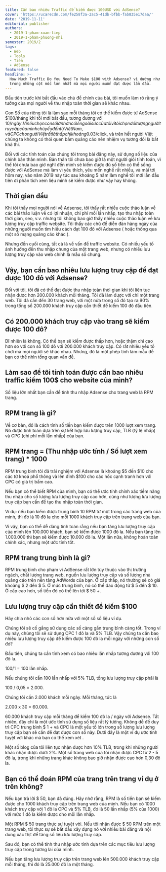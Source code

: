 ```yaml
---
title: Cần bao nhiêu Traffic để kiếm được 100USD với AdSense?
cover: 'https://ucarecdn.com/fe258f3a-2ac5-41db-bfbb-fab835e17daa/'
date: '2019-11-11'
editorial: publisher
authors:
  - 2019-1-pham-xuan-tiep
  - 2019-1-pham-phuong-nhi
semester: 2019/2
tags:
  - Web
  - Tools
  - Tiền
  - AdSense
featured: false
headline: >-
  How Much Traffic Do You Need To Make $100 with Adsense? vì dường như là một
  trong những cột mốc lớn nhất mà mọi người muốn đạt được lần đầu.
---
```

Đầu tiên trước khi bắt đầu vào chủ đề chính của bài, tôi muốn làm rõ rằng ý tưởng của mọi người về thu nhập toàn thời gian sẽ khác nhau.

Con Số của riêng tôi là làm sao mỗi tháng tôi có thể kiếm được từ AdSense $100/tháng khi tôi mới bắt đầu, tương đương với $10/ngày. Vì nếu chọn con số lớn hơn có lẽ ngoài sức của tôi vì tôi chọn đối tượng người truy cập của mình chủ yếu đến từ Việt Nam, và CPC cho người Việt rất là thấp chỉ khoảng 0.03$/click, và trên hết người Việt chúng ta không có thói quen bấm quảng cáo nên nhiệm vụ tương đối là bất khả thi.

Đối với các tính toán của chúng tôi trong bài đăng này, sử dụng số liệu của chính bản thân mình. Bản thân tôi chưa bao giờ là một người giỏi tính toán, vì thế tôi chưa bao giờ nghĩ đến mình sẽ kiếm được đủ số tiền có thể sống được với AdSense mà làm vì yêu thích, yêu mến nghề rất nhiều, và mãi tới hôm nay, vào năm 2019 này tức sau khoảng 5 năm làm nghề tôi mới lần đầu tiên đi phân tích xem liệu mình sẽ kiếm được như vậy hay không.

## Thời gian đầu

Khi tôi thấy mọi người nói về Adsense, tôi thấy rất nhiều cuộc thảo luận về các bài thảo luận về có lợi nhuận, chi phí mỗi lần nhấp, tạo thu nhập toàn thời gian, seo, v.v. nhưng tôi không bao giờ thấy nhiều cuộc thảo luận về lưu lượng truy cập traffic website. Tôi thấy các chủ đề diễn đàn hàng ngày của những người muốn tìm hiểu cách đạt 100 đô với Adsense ( hoặc thông qua một số mạng quảng cáo khác ).

Nhưng đến cuối cùng, tất cả là về vấn đề traffic website. Có nhiều yếu tố ảnh hưởng đến thu nhập chung của một trang web, nhưng có nhiều lưu lượng truy cập vào web chính là mẫu số chung.

## Vậy, bạn cần bao nhiêu lưu lượng truy cập để đạt được 100 đô với Adsense?

Đối với tôi, tôi đã có thể đạt được thu nhập toàn thời gian khi tôi liên tục nhận được hơn 200.000 khách mỗi tháng. Tôi đã làm được với chỉ một trang web. Tôi đã cần đến 30 trang web, với một nửa trong số đó tạo ra 90% trong tổng số 200.000 khách truy cập cần thiết để kiếm 100 đô đầu tiên.

## Có 200.000 khách truy cập vào trang sẽ kiếm được 100 đô?

Dĩ nhiên là không. Có thể bạn sẽ kiếm được thấp hơn, hoặc thậm chí cao hơn so với con số 100 đô với 200.000 khách truy cập. Có rất nhiều yếu tố chơi mà mọi người sẽ khác nhau. Nhưng, đó là một phép tính làm mẫu để bạn có thể nhìn tổng quan vấn đề.

## Làm sao để tôi tính toán được cần bao nhiêu traffic kiếm 100$ cho website của mình?

Số liệu lớn nhất bạn cần để tính thu nhập Adsense cho trang web là RPM trang.

## RPM trang là gì?

Về cơ bản, đó là cách tính số tiền bạn kiếm được trên 1000 lượt xem trang. Nó được tính toán dựa trên sự kết hợp lưu lượng truy cập, TLB (tỷ lệ nhấp) và CPC (chi phí mỗi lần nhấp) của bạn.

## RPM trang = (Thu nhập ước tính / Số lượt xem trang) * 1000

RPM trung bình tôi đã trải nghiệm với Adsense là khoảng $5 đến $10 cho các từ khoá phổ thông và lên đỉnh $100 cho các hốc cạnh tranh hơn với CPC có giá trị bấm cao.

Nếu bạn có thể biết RPM của mình, bạn có thể ước tính chính xác tiềm năng thu nhập cho số lượng lưu lượng truy cập cao hơn, cũng như lượng lưu lượng truy cập bạn cần để tạo thu nhập toàn thời gian.

Ví dụ: nếu bạn kiếm được trung bình 10 RPM từ một trong các trang web của mình, thì đó là 10 đô la cho mỗi 1000 khách truy cập trên trang web của bạn.

Vì vậy, bạn có thể dễ dàng tính toán rằng nếu bạn tăng lưu lượng truy cập của mình lên 100.000 khách, bạn sẽ kiếm được 1000 đô la. Nếu bạn tăng lên 1.000.000 thì bạn sẽ kiếm được 10.000 đô la. Một lần nữa, không hoàn toàn chính xác, nhưng một ước tính tốt.

## RPM trang trung bình là gì?

RPM trung bình cho phạm vi AdSense rất lớn tùy thuộc vào thị trường ngách, chất lượng trang web, nguồn lưu lượng truy cập và số lượng nhà quảng cáo trên nền tảng AdWords của bạn. Ở cấp thấp, nó thường sẽ có giá khoảng $ 2 đến $ 5. Ở mức trung bình, nó có thể dao động từ $ 5 đến $ 10. Ở cấp cao hơn, số tiền đó có thể lên tới $ 50 +.

## Lưu lượng truy cập cần thiết để kiếm $100

Hãy chia nhỏ các con số hơn nữa với một số số liệu ví dụ.



Chúng tôi sẽ cố gắng sử dụng các số càng gần trung bình càng tốt. Trong ví dụ này, chúng tôi sẽ sử dụng CPC 1 đô la và 5% TLB. Vậy chúng ta cần bao nhiêu lưu lượng truy cập để kiếm được 100 đô la mỗi ngày với những con số đó?



Đầu tiên, chúng ta cần tính xem có bao nhiêu lần nhấp tương đương với 100 đô la.

100/1 = 100 lần nhấp.



Nếu chúng tôi cần 100 lần nhấp với 5% TLB, tổng lưu lượng truy cập phải là

100 / 0,05 = 2.000.



Chúng tôi cần 2.000 khách mỗi ngày. Mỗi tháng, tức là

2.000 x 30 = 60.000.



60.000 khách truy cập mỗi tháng để kiếm 100 đô la / ngày với Adsense. Tất nhiên, đây chỉ là một ước tính sử dụng số liệu rất lý tưởng. Không dễ để duy trì CPC trung bình $ 1 + và CPC là một yếu tố lớn trong số lượng lưu lượng truy cập bạn sẽ cần để đạt được con số này. Dưới đây là một ví dụ ước tính tuyệt vời khác mà bạn có thể xem xét .



Một số blog của tôi liên tục nhận được hơn 10% TLB, trong khi những người khác nhận được dưới 2%. Một số trang web của tôi nhận được CPC từ 2 - 5 đô la, trong khi những trang khác không bao giờ nhận được cao hơn 0,30 đô la.



## Bạn có thể đoán RPM của trang trên trang ví dụ ở trên không?

Nếu bạn trả lời $ 50, bạn đã đúng. Hãy nhớ rằng, RPM là số tiền bạn sẽ kiếm được cho 1000 khách truy cập trên trang web của mình. Nếu bạn có 1000 khách truy cập với 1 đô la CPC và 5% TLB, đó là 50 lần nhấp (5% của 1000) với mức 1 đô la kiếm được cho mỗi lần nhấp.



Một RPM $ 50 trang thực sự tuyệt vời. Nếu tôi nhận được $ 50 RPM trên một trang web, tôi thực sự sẽ bắt đầu xây dựng nó với nhiều bài đăng và nội dung xác thịt để tăng số liệu lưu lượng truy cập.



Sau đó, bạn có thể tính thu nhập ước tính dựa trên các mục tiêu lưu lượng truy cập trong tương lai của mình.



Nếu bạn tăng lưu lượng truy cập trên trang web lên 500.000 khách truy cập mỗi tháng, thì đó là 25.000 đô la một tháng.
